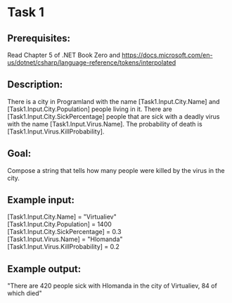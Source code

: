 # Task 1

## Prerequisites:
Read Chapter 5 of .NET Book Zero and https://docs.microsoft.com/en-us/dotnet/csharp/language-reference/tokens/interpolated

## Description:
There is a city in Programland with the name [Task1.Input.City.Name] and [Task1.Input.City.Population] people living in it.
There are [Task1.Input.City.SickPercentage] people that are sick with a deadly virus with the name [Task1.Input.Virus.Name].
The probability of death is [Task1.Input.Virus.KillProbability].

## Goal:
Compose a string that tells how many people were killed by the virus in the city.

## Example input: 
[Task1.Input.City.Name] = "Virtualiev"  
[Task1.Input.City.Population] = 1400  
[Task1.Input.City.SickPercentage] = 0.3  
[Task1.Input.Virus.Name] = "Hlomanda"  
[Task1.Input.Virus.KillProbability] = 0.2  

## Example output:
"There are 420 people sick with Hlomanda in the city of Virtualiev, 84 of which died"
